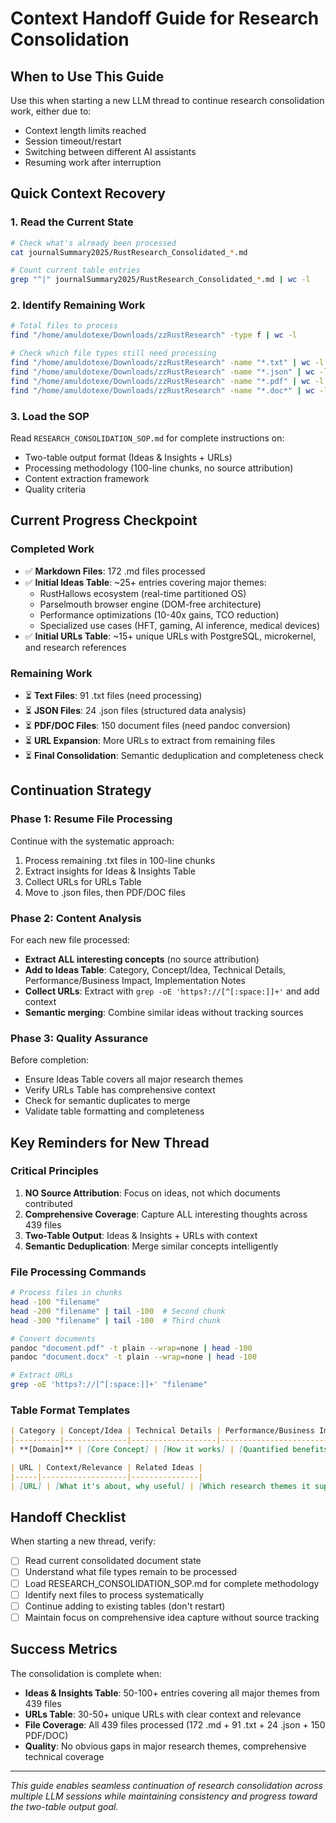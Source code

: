 # Context Handoff Guide for Research Consolidation

## When to Use This Guide
Use this when starting a new LLM thread to continue research consolidation work, either due to:
- Context length limits reached
- Session timeout/restart
- Switching between different AI assistants
- Resuming work after interruption

## Quick Context Recovery

### 1. Read the Current State
```bash
# Check what's already been processed
cat journalSummary2025/RustResearch_Consolidated_*.md

# Count current table entries
grep "^|" journalSummary2025/RustResearch_Consolidated_*.md | wc -l
```

### 2. Identify Remaining Work
```bash
# Total files to process
find "/home/amuldotexe/Downloads/zzRustResearch" -type f | wc -l

# Check which file types still need processing
find "/home/amuldotexe/Downloads/zzRustResearch" -name "*.txt" | wc -l
find "/home/amuldotexe/Downloads/zzRustResearch" -name "*.json" | wc -l  
find "/home/amuldotexe/Downloads/zzRustResearch" -name "*.pdf" | wc -l
find "/home/amuldotexe/Downloads/zzRustResearch" -name "*.doc*" | wc -l
```

### 3. Load the SOP
Read `RESEARCH_CONSOLIDATION_SOP.md` for complete instructions on:
- Two-table output format (Ideas & Insights + URLs)
- Processing methodology (100-line chunks, no source attribution)
- Content extraction framework
- Quality criteria

## Current Progress Checkpoint

### Completed Work
- ✅ **Markdown Files**: 172 .md files processed
- ✅ **Initial Ideas Table**: ~25+ entries covering major themes:
  - RustHallows ecosystem (real-time partitioned OS)
  - Parselmouth browser engine (DOM-free architecture)
  - Performance optimizations (10-40x gains, TCO reduction)
  - Specialized use cases (HFT, gaming, AI inference, medical devices)
- ✅ **Initial URLs Table**: ~15+ unique URLs with PostgreSQL, microkernel, and research references

### Remaining Work
- ⏳ **Text Files**: 91 .txt files (need processing)
- ⏳ **JSON Files**: 24 .json files (structured data analysis)
- ⏳ **PDF/DOC Files**: 150 document files (need pandoc conversion)
- ⏳ **URL Expansion**: More URLs to extract from remaining files
- ⏳ **Final Consolidation**: Semantic deduplication and completeness check

## Continuation Strategy

### Phase 1: Resume File Processing
Continue with the systematic approach:
1. Process remaining .txt files in 100-line chunks
2. Extract insights for Ideas & Insights Table
3. Collect URLs for URLs Table
4. Move to .json files, then PDF/DOC files

### Phase 2: Content Analysis
For each new file processed:
- **Extract ALL interesting concepts** (no source attribution)
- **Add to Ideas Table**: Category, Concept/Idea, Technical Details, Performance/Business Impact, Implementation Notes
- **Collect URLs**: Extract with `grep -oE 'https?://[^[:space:]]+'` and add context
- **Semantic merging**: Combine similar ideas without tracking sources

### Phase 3: Quality Assurance
Before completion:
- Ensure Ideas Table covers all major research themes
- Verify URLs Table has comprehensive context
- Check for semantic duplicates to merge
- Validate table formatting and completeness

## Key Reminders for New Thread

### Critical Principles
1. **NO Source Attribution**: Focus on ideas, not which documents contributed
2. **Comprehensive Coverage**: Capture ALL interesting thoughts across 439 files
3. **Two-Table Output**: Ideas & Insights + URLs with context
4. **Semantic Deduplication**: Merge similar concepts intelligently

### File Processing Commands
```bash
# Process files in chunks
head -100 "filename"
head -200 "filename" | tail -100  # Second chunk
head -300 "filename" | tail -100  # Third chunk

# Convert documents
pandoc "document.pdf" -t plain --wrap=none | head -100
pandoc "document.docx" -t plain --wrap=none | head -100

# Extract URLs
grep -oE 'https?://[^[:space:]]+' "filename"
```

### Table Format Templates
```markdown
| Category | Concept/Idea | Technical Details | Performance/Business Impact | Implementation Notes |
|----------|--------------|-------------------|----------------------------|---------------------|
| **[Domain]** | [Core Concept] | [How it works] | [Quantified benefits] | [Technologies/approaches] |

| URL | Context/Relevance | Related Ideas |
|-----|-------------------|---------------|
| [URL] | [What it's about, why useful] | [Which research themes it supports] |
```

## Handoff Checklist

When starting a new thread, verify:
- [ ] Read current consolidated document state
- [ ] Understand what file types remain to be processed  
- [ ] Load RESEARCH_CONSOLIDATION_SOP.md for complete methodology
- [ ] Identify next files to process systematically
- [ ] Continue adding to existing tables (don't restart)
- [ ] Maintain focus on comprehensive idea capture without source tracking

## Success Metrics

The consolidation is complete when:
- **Ideas & Insights Table**: 50-100+ entries covering all major themes from 439 files
- **URLs Table**: 30-50+ unique URLs with clear context and relevance
- **File Coverage**: All 439 files processed (172 .md + 91 .txt + 24 .json + 150 PDF/DOC)
- **Quality**: No obvious gaps in major research themes, comprehensive technical coverage

---

*This guide enables seamless continuation of research consolidation across multiple LLM sessions while maintaining consistency and progress toward the two-table output goal.*